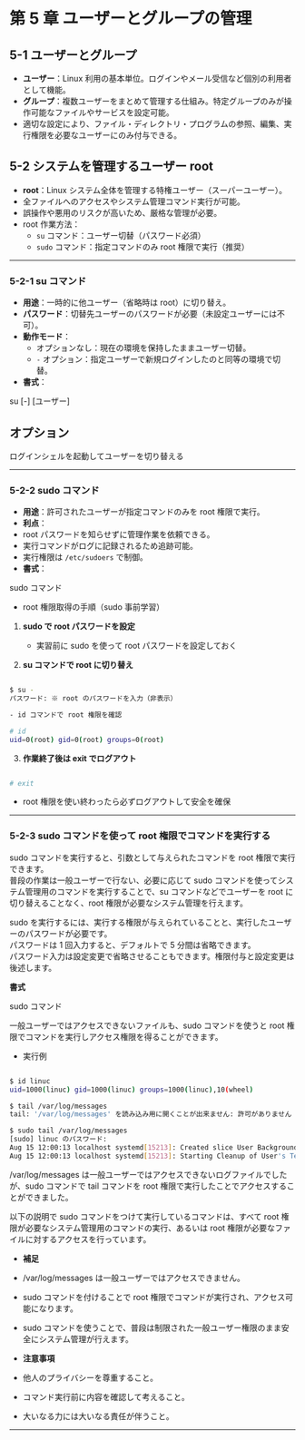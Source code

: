 # 第 5 章 ユーザーとグループの管理

## 5-1 ユーザーとグループ

- **ユーザー**：Linux 利用の基本単位。ログインやメール受信など個別の利用者として機能。
- **グループ**：複数ユーザーをまとめて管理する仕組み。特定グループのみが操作可能なファイルやサービスを設定可能。
- 適切な設定により、ファイル・ディレクトリ・プログラムの参照、編集、実行権限を必要なユーザーにのみ付与できる。

## 5-2 システムを管理するユーザー root

- **root**：Linux システム全体を管理する特権ユーザー（スーパーユーザー）。
- 全ファイルへのアクセスやシステム管理コマンド実行が可能。
- 誤操作や悪用のリスクが高いため、厳格な管理が必要。
- root 作業方法：
  - `su` コマンド：ユーザー切替（パスワード必須）
  - `sudo` コマンド：指定コマンドのみ root 権限で実行（推奨）

---

### 5-2-1 su コマンド

- **用途**：一時的に他ユーザー（省略時は root）に切り替え。
- **パスワード**：切替先ユーザーのパスワードが必要（未設定ユーザーには不可）。
- **動作モード**：
  - オプションなし：現在の環境を保持したままユーザー切替。
  - `-` オプション：指定ユーザーで新規ログインしたのと同等の環境で切替。
- **書式**：

su [-] [ユーザー]

## オプション

ログインシェルを起動してユーザーを切り替える

---

### 5-2-2 sudo コマンド

- **用途**：許可されたユーザーが指定コマンドのみを root 権限で実行。
- **利点**：
- root パスワードを知らせずに管理作業を依頼できる。
- 実行コマンドがログに記録されるため追跡可能。
- 実行権限は `/etc/sudoers` で制御。
- **書式**：

sudo コマンド

- root 権限取得の手順（sudo 事前学習）

1. **sudo で root パスワードを設定**

   - 実習前に sudo を使って root パスワードを設定しておく

2. **su コマンドで root に切り替え**

```bash

$ su -
パスワード: ※ root のパスワードを入力（非表示）

- id コマンドで root 権限を確認

# id
uid=0(root) gid=0(root) groups=0(root)

```

3. **作業終了後は exit でログアウト**

```bash

# exit

```

- root 権限を使い終わったら必ずログアウトして安全を確保

---

### 5-2-3 sudo コマンドを使って root 権限でコマンドを実行する

sudo コマンドを実行すると、引数として与えられたコマンドを root 権限で実行できます。  
普段の作業は一般ユーザーで行ない、必要に応じて sudo コマンドを使ってシステム管理用のコマンドを実行することで、su コマンドなどでユーザーを root に切り替えることなく、root 権限が必要なシステム管理を行えます。

sudo を実行するには、実行する権限が与えられていることと、実行したユーザーのパスワードが必要です。  
パスワードは 1 回入力すると、デフォルトで 5 分間は省略できます。  
パスワード入力は設定変更で省略させることもできます。権限付与と設定変更は後述します。

**書式**

sudo コマンド

一般ユーザーではアクセスできないファイルも、sudo コマンドを使うと root 権限でコマンドを実行しアクセス権限を得ることができます。

- 実行例

```bash

$ id linuc
uid=1000(linuc) gid=1000(linuc) groups=1000(linuc),10(wheel)

$ tail /var/log/messages
tail: '/var/log/messages' を読み込み用に開くことが出来ません: 許可がありません

$ sudo tail /var/log/messages
[sudo] linuc のパスワード:
Aug 15 12:00:13 localhost systemd[15213]: Created slice User Background Tasks Slice.
Aug 15 12:00:13 localhost systemd[15213]: Starting Cleanup of User's Temporary Files and Directories ...

```

/var/log/messages は一般ユーザーではアクセスできないログファイルでしたが、sudo コマンドで tail コマンドを root 権限で実行したことでアクセスすることができました。

以下の説明で sudo コマンドをつけて実行しているコマンドは、すべて root 権限が必要なシステム管理用のコマンドの実行、あるいは root 権限が必要なファイルに対するアクセスを行っています。

- **補足**
- /var/log/messages は一般ユーザーではアクセスできません。

- sudo コマンドを付けることで root 権限でコマンドが実行され、アクセス可能になります。
- sudo コマンドを使うことで、普段は制限された一般ユーザー権限のまま安全にシステム管理が行えます。

- **注意事項**
- 他人のプライバシーを尊重すること。
- コマンド実行前に内容を確認して考えること。
- 大いなる力には大いなる責任が伴うこと。

---
